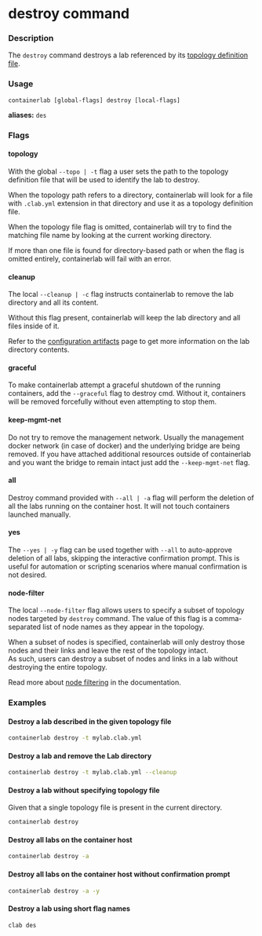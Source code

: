 # destroy command

### Description

The `destroy` command destroys a lab referenced by its [topology definition file](../manual/topo-def-file.md).

### Usage

`containerlab [global-flags] destroy [local-flags]`

**aliases:** `des`

### Flags

#### topology

With the global `--topo | -t` flag a user sets the path to the topology definition file that will be used to identify the lab to destroy.

When the topology path refers to a directory, containerlab will look for a file with `.clab.yml` extension in that directory and use it as a topology definition file.

When the topology file flag is omitted, containerlab will try to find the matching file name by looking at the current working directory.

If more than one file is found for directory-based path or when the flag is omitted entirely, containerlab will fail with an error.

#### cleanup

The local `--cleanup | -c` flag instructs containerlab to remove the lab directory and all its content.

Without this flag present, containerlab will keep the lab directory and all files inside of it.

Refer to the [configuration artifacts](../manual/conf-artifacts.md) page to get more information on the lab directory contents.

#### graceful

To make containerlab attempt a graceful shutdown of the running containers, add the `--graceful` flag to destroy cmd. Without it, containers will be removed forcefully without even attempting to stop them.

#### keep-mgmt-net

Do not try to remove the management network. Usually the management docker network (in case of docker) and the underlying bridge are being removed. If you have attached additional resources outside of containerlab and you want the bridge to remain intact just add the `--keep-mgmt-net` flag.

#### all

Destroy command provided with `--all | -a` flag will perform the deletion of all the labs running on the container host. It will not touch containers launched manually.

#### yes

The `--yes | -y` flag can be used together with `--all` to auto-approve deletion of all labs, skipping the interactive confirmation prompt. This is useful for automation or scripting scenarios where manual confirmation is not desired.

#### node-filter

The local `--node-filter` flag allows users to specify a subset of topology nodes targeted by `destroy` command. The value of this flag is a comma-separated list of node names as they appear in the topology.

When a subset of nodes is specified, containerlab will only destroy those nodes and their links and leave the rest of the topology intact.  
As such, users can destroy a subset of nodes and links in a lab without destroying the entire topology.

Read more about [node filtering](../manual/node-filtering.md) in the documentation.

### Examples

#### Destroy a lab described in the given topology file

```bash
containerlab destroy -t mylab.clab.yml
```

#### Destroy a lab and remove the Lab directory

```bash
containerlab destroy -t mylab.clab.yml --cleanup
```

#### Destroy a lab without specifying topology file

Given that a single topology file is present in the current directory.

```bash
containerlab destroy
```

#### Destroy all labs on the container host

```bash
containerlab destroy -a
```

#### Destroy all labs on the container host without confirmation prompt

```bash
containerlab destroy -a -y
```

#### Destroy a lab using short flag names

```bash
clab des
```
